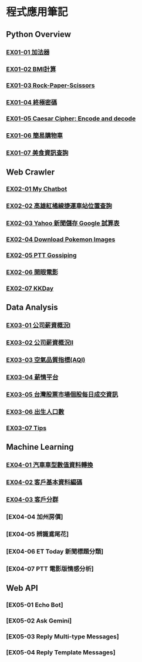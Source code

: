 # 程式應用筆記

## Python Overview
### [EX01-01 加法器](https://colab.research.google.com/drive/11_LlLYvwGk-zWFX_7qXAWIzQwD1pTCTw?usp=sharing)
### [EX01-02 BMI計算](https://colab.research.google.com/drive/1YCM5YKv5Lc1O0DBIvvzME-5OnUOy7pFw#scrollTo=8fnlKNc-R6zI)
### [EX01-03 Rock-Paper-Scissors](https://colab.research.google.com/drive/1-UwtmThRRMkqqiGt-WlgdSrCkmqgDcxG#scrollTo=ZSVu_KykCXEm)
### [EX01-04 終極密碼](https://colab.research.google.com/drive/1HVpOPjkvs1Eb7OmNUDBg756vK9suGj6w)
### [EX01-05 Caesar Cipher: Encode and decode](https://colab.research.google.com/drive/1I4eakVD-Lf6w2XQfEd97yYG_eIWGEV7p#scrollTo=_lTaG2jlJqKn)
### [EX01-06 簡易購物車](https://colab.research.google.com/drive/1wRwaKiIPpflE4BDS0EZFU7Do1TTaqP9k#scrollTo=kZdjSOiuUE0r)
### [EX01-07 美食資訊查詢](https://colab.research.google.com/drive/1PmxUdpLIOpaIQBcpsw2_CwUyn_XqdAyY#scrollTo=bl60EYf23nhv)

## Web Crawler
### [EX02-01 My Chatbot](https://colab.research.google.com/drive/1y5UWokIxzyV56SQ9emsF-hiK2bWHOWbq#scrollTo=WE3XbmopUXUm)
### [EX02-02 高雄紅橘線捷運車站位置查詢](https://colab.research.google.com/drive/1QWr4S6VxSugW9OrtIOKBQR8OLENYdKrj#scrollTo=lJ5XcxFhMqHE)
### [EX02-03 Yahoo 新聞儲存 Google 試算表](https://colab.research.google.com/drive/1MCGWwsijBz-7HqDrupPRZFs2UMTjmwTE#scrollTo=L1SeBr2Mb-KT)
### [EX02-04 Download Pokemon Images](https://colab.research.google.com/drive/1puHGI0WI9P8QazUYmjGQqjzAa9mO45In#scrollTo=Ljoq8TYIQLBo)
### [EX02-05 PTT Gossiping](https://colab.research.google.com/drive/1aYQ5j7fK5og2gta8737uKaYEH_RSOGfJ#scrollTo=dvTrxSaxLvd1)
### [EX02-06 開眼電影](https://colab.research.google.com/drive/1agwSjQFVqtLJ0X2IK6UCCwlhHNTB6cTu#scrollTo=27x10Zl4Gelj)
### [EX02-07 KKDay](https://colab.research.google.com/drive/1yqk9q-TKad7m6HF5LqWAMxFUYp_HsfJV#scrollTo=ic5KOXWcRYde)

## Data Analysis
### [EX03-01 公司薪資概況Ⅰ](https://colab.research.google.com/drive/1ls0932VcRKP4ZcK0AgQNh7OlNWKcjkfz#scrollTo=qdjmf5laJlX3)
### [EX03-02 公司薪資概況Ⅱ](https://colab.research.google.com/drive/19b_l_qrky3H9kf48V79mu_ZwMA-eePVv?usp=drive_open)
### [EX03-03 空氣品質指標(AQI)](https://colab.research.google.com/drive/1dWykSuWR3VhcG11Rfh_vksdc-1LPYrfd?usp=drive_open)
### [EX03-04 薪情平台](https://colab.research.google.com/drive/1bqoOD7jhtPI5UYOZMJ3VveurUqjRhXDs#scrollTo=HCPV2GTf2Bdt)
### [EX03-05 台灣股票市場個股每日成交資訊](https://colab.research.google.com/drive/1NPM53hjHo_JCXiCM-uLXlny8F0v2DcvU#scrollTo=8Qx_EXnEwUn2)
### [EX03-06 出生人口數](https://colab.research.google.com/drive/1JFVg1z1yk9_llCSDRYQaqUnqVsvTEq8d#scrollTo=Y7Ntq9ua6wEZ)
### [EX03-07 Tips](https://colab.research.google.com/drive/1J97_DT5khMK5AHcR2bPLf7sDioGapmUb#scrollTo=XQrwBSra-wXe)

## Machine Learning
### [EX04-01 汽車車型數值資料轉換](https://colab.research.google.com/drive/1GatZ9V85ZfYt7LbVMV6rjx_FBvGBNUiC#scrollTo=3vLdq-R_IdBR)
### [EX04-02 客戶基本資料編碼](https://colab.research.google.com/drive/1SipO1rQgYwxZmfCOV5Rrwx4oFEF5GzRC#scrollTo=9as_fnCWMf5L)
### [EX04-03 客戶分群](https://colab.research.google.com/drive/1I9Z-INQUWxfQKMDcGmbpJ7VDQXkQJZYe#scrollTo=3PdVUFjnt2uU)
### [EX04-04 加州房價]
### [EX04-05 辨識鳶尾花]
### [EX04-06 ET Today 新聞標題分類]
### [EX04-07 PTT 電影版情感分析]

## Web API
### [EX05-01 Echo Bot]
### [EX05-02 Ask Gemini]
### [EX05-03 Reply Multi-type Messages]
### [EX05-04 Reply Template Messages]

##
